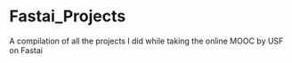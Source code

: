 # Fastai_Projects
A compilation of all the projects I did while taking the online MOOC by USF on Fastai
